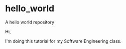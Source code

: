 # hello_world
A hello world repository

Hi, 

I'm doing this tutorial for my Software Engineering class.
